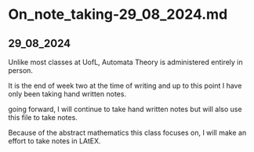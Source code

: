 # On_note_taking-29_08_2024.md

## 29_08_2024

Unlike most classes at UofL, Automata Theory is administered entirely in person.

It is the end of week two at the time of writing and up to this point I have only been taking hand written notes.

going forward, I will continue to take hand written notes but will also use this file to take notes.

Because of the abstract mathematics this class focuses on, I will make an effort to take notes in LAtEX.
